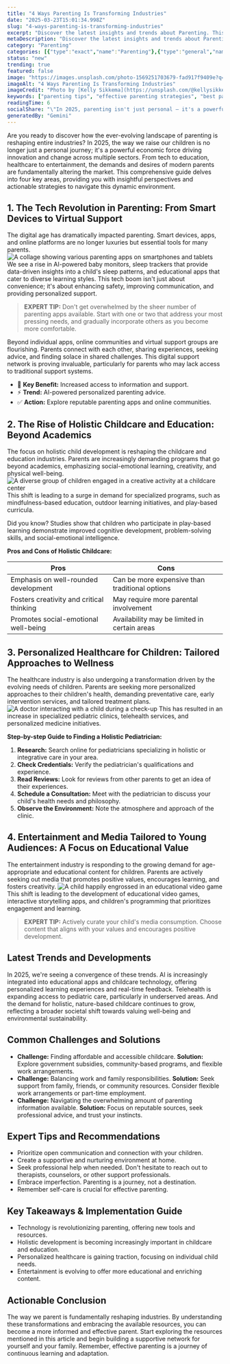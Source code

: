 ```yaml
---
title: "4 Ways Parenting Is Transforming Industries"
date: "2025-03-23T15:01:34.998Z"
slug: "4-ways-parenting-is-transforming-industries"
excerpt: "Discover the latest insights and trends about Parenting. This comprehensive guide covers everything you need to know about Parenting in 2025."
metaDescription: "Discover the latest insights and trends about Parenting. This comprehensive guide covers everything you need to know about Parenting in 2025."
category: "Parenting"
categories: [{"type":"exact","name":"Parenting"},{"type":"general","name":"Child Development"},{"type":"medium","name":"Behavioral Psychology"},{"type":"specific","name":"Attachment Theory"},{"type":"niche","name":"Secure Base"}]
status: "new"
trending: true
featured: false
image: "https://images.unsplash.com/photo-1569251703679-fad917f9409e?q=85&w=1200&fit=max&fm=webp&auto=compress"
imageAlt: "4 Ways Parenting Is Transforming Industries"
imageCredit: "Photo by [Kelly Sikkema](https://unsplash.com/@kellysikkema) on Unsplash"
keywords: ["parenting tips", "effective parenting strategies", "best parenting books", "parenting advice for toddlers", "how to discipline children", "positive parenting techniques", "online parenting classes", "buy parenting resources", "parenting challenges and solutions", "affordable parenting support"]
readingTime: 6
socialShare: "\"In 2025, parenting isn't just personal – it's a powerful economic force driving innovation across industries. Are you ready to leverage these changes for your family?\""
generatedBy: "Gemini"
---
```




Are you ready to discover how the ever-evolving landscape of parenting is reshaping entire industries?  In 2025, the way we raise our children is no longer just a personal journey; it's a powerful economic force driving innovation and change across multiple sectors. From tech to education, healthcare to entertainment, the demands and desires of modern parents are fundamentally altering the market. This comprehensive guide delves into four key areas, providing you with insightful perspectives and actionable strategies to navigate this dynamic environment.

## 1. The Tech Revolution in Parenting: From Smart Devices to Virtual Support

The digital age has dramatically impacted parenting.  Smart devices, apps, and online platforms are no longer luxuries but essential tools for many parents.  ![A collage showing various parenting apps on smartphones and tablets](https://images.unsplash.com/photo-1560328055-e938bb2ed50a?q=85&w=1200&fit=max&fm=webp&auto=compress)  We see a rise in AI-powered baby monitors, sleep trackers that provide data-driven insights into a child's sleep patterns, and educational apps that cater to diverse learning styles.  This tech boom isn't just about convenience; it's about enhancing safety, improving communication, and providing personalized support.

> **EXPERT TIP:**  Don't get overwhelmed by the sheer number of parenting apps available.  Start with one or two that address your most pressing needs, and gradually incorporate others as you become more comfortable.

Beyond individual apps, online communities and virtual support groups are flourishing.  Parents connect with each other, sharing experiences, seeking advice, and finding solace in shared challenges.  This digital support network is proving invaluable, particularly for parents who may lack access to traditional support systems.

* 🔑 **Key Benefit:** Increased access to information and support.
* ⚡ **Trend:**  AI-powered personalized parenting advice.
* ✅ **Action:** Explore reputable parenting apps and online communities.

## 2. The Rise of Holistic Childcare and Education: Beyond Academics

The focus on holistic child development is reshaping the childcare and education industries.  Parents are increasingly demanding programs that go beyond academics, emphasizing social-emotional learning, creativity, and physical well-being.  ![A diverse group of children engaged in a creative activity at a childcare center](https://images.unsplash.com/photo-1569251703679-fad917f9409e?q=85&w=1200&fit=max&fm=webp&auto=compress) This shift is leading to a surge in demand for specialized programs, such as mindfulness-based education, outdoor learning initiatives, and play-based curricula.

Did you know?  Studies show that children who participate in play-based learning demonstrate improved cognitive development, problem-solving skills, and social-emotional intelligence.

**Pros and Cons of Holistic Childcare:**

| Pros                                     | Cons                                          |
|------------------------------------------|-----------------------------------------------|
| Emphasis on well-rounded development     | Can be more expensive than traditional options |
| Fosters creativity and critical thinking | May require more parental involvement           |
| Promotes social-emotional well-being     | Availability may be limited in certain areas     |

## 3. Personalized Healthcare for Children: Tailored Approaches to Wellness

The healthcare industry is also undergoing a transformation driven by the evolving needs of children.  Parents are seeking more personalized approaches to their children's health, demanding preventative care, early intervention services, and tailored treatment plans. ![A doctor interacting with a child during a check-up](https://images.unsplash.com/photo-1545074439-5b5078c5f149?q=85&w=1200&fit=max&fm=webp&auto=compress)  This has resulted in an increase in specialized pediatric clinics, telehealth services, and personalized medicine initiatives.

**Step-by-step Guide to Finding a Holistic Pediatrician:**

1. **Research:** Search online for pediatricians specializing in holistic or integrative care in your area.
2. **Check Credentials:** Verify the pediatrician's qualifications and experience.
3. **Read Reviews:** Look for reviews from other parents to get an idea of their experiences.
4. **Schedule a Consultation:**  Meet with the pediatrician to discuss your child's health needs and philosophy.
5. **Observe the Environment:**  Note the atmosphere and approach of the clinic.

## 4. Entertainment and Media Tailored to Young Audiences:  A Focus on Educational Value

The entertainment industry is responding to the growing demand for age-appropriate and educational content for children.  Parents are actively seeking out media that promotes positive values, encourages learning, and fosters creativity.  ![A child happily engrossed in an educational video game](https://images.unsplash.com/photo-1539920951450-2b2d59cff66d?q=85&w=1200&fit=max&fm=webp&auto=compress) This shift is leading to the development of educational video games, interactive storytelling apps, and children's programming that prioritizes engagement and learning.

> **EXPERT TIP:**  Actively curate your child's media consumption.  Choose content that aligns with your values and encourages positive development.

## Latest Trends and Developments

In 2025, we're seeing a convergence of these trends.  AI is increasingly integrated into educational apps and childcare technology, offering personalized learning experiences and real-time feedback.  Telehealth is expanding access to pediatric care, particularly in underserved areas.  And the demand for holistic, nature-based childcare continues to grow, reflecting a broader societal shift towards valuing well-being and environmental sustainability.

## Common Challenges and Solutions

* **Challenge:**  Finding affordable and accessible childcare.  **Solution:** Explore government subsidies, community-based programs, and flexible work arrangements.
* **Challenge:**  Balancing work and family responsibilities. **Solution:**  Seek support from family, friends, or community resources. Consider flexible work arrangements or part-time employment.
* **Challenge:**  Navigating the overwhelming amount of parenting information available. **Solution:** Focus on reputable sources, seek professional advice, and trust your instincts.

## Expert Tips and Recommendations

* Prioritize open communication and connection with your children.
* Create a supportive and nurturing environment at home.
* Seek professional help when needed. Don't hesitate to reach out to therapists, counselors, or other support professionals.
* Embrace imperfection. Parenting is a journey, not a destination.
* Remember self-care is crucial for effective parenting.

## Key Takeaways & Implementation Guide

* Technology is revolutionizing parenting, offering new tools and resources.
* Holistic development is becoming increasingly important in childcare and education.
* Personalized healthcare is gaining traction, focusing on individual child needs.
* Entertainment is evolving to offer more educational and enriching content.

## Actionable Conclusion

The way we parent is fundamentally reshaping industries. By understanding these transformations and embracing the available resources, you can become a more informed and effective parent.  Start exploring the resources mentioned in this article and begin building a supportive network for yourself and your family.  Remember, effective parenting is a journey of continuous learning and adaptation.

